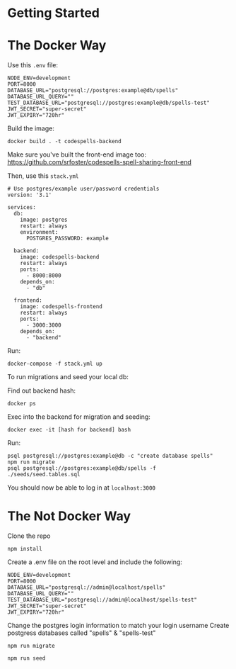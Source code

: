 # Getting Started

# The Docker Way

Use this `.env` file:

```
NODE_ENV=development
PORT=8000
DATABASE_URL="postgresql://postgres:example@db/spells"
DATABASE_URL_QUERY=""
TEST_DATABASE_URL="postgresql://postgres:example@db/spells-test"
JWT_SECRET="super-secret"
JWT_EXPIRY="720hr"
```

Build the image:

```
docker build . -t codespells-backend
```

Make sure you've built the front-end image too: https://github.com/srfoster/codespells-spell-sharing-front-end

Then, use this `stack.yml`

```
# Use postgres/example user/password credentials
version: '3.1'

services:
  db:
    image: postgres
    restart: always
    environment:
      POSTGRES_PASSWORD: example

  backend:
    image: codespells-backend
    restart: always
    ports:
      - 8000:8000
    depends_on:
      - "db"

  frontend:
    image: codespells-frontend
    restart: always
    ports:
      - 3000:3000
    depends_on:
      - "backend"
```

Run:

```
docker-compose -f stack.yml up
```

To run migrations and seed your local db:

Find out backend hash:

```
docker ps
```

Exec into the backend for migration and seeding:

```
docker exec -it [hash for backend] bash
```

Run:

```
psql postgresql://postgres:example@db -c "create database spells"
npm run migrate
psql postgresql://postgres:example@db/spells -f ./seeds/seed.tables.sql
```

You should now be able to log in at `localhost:3000`



# The Not Docker Way

Clone the repo

`npm install`

Create a .env file on the root level and include the following:
```
NODE_ENV=development
PORT=8000
DATABASE_URL="postgresql://admin@localhost/spells"
DATABASE_URL_QUERY=""
TEST_DATABASE_URL="postgresql://admin@localhost/spells-test"
JWT_SECRET="super-secret"
JWT_EXPIRY="720hr"
```

Change the postgres login information to match your login username
Create postgress databases called "spells" & "spells-test"

`npm run migrate`

`npm run seed`

